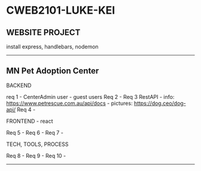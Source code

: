 # CWEB2101-LUKE-KEI
## WEBSITE PROJECT

install
express, handlebars, nodemon

-------------------------------------------------------------------------------------------------------------------------------
MN Pet Adoption Center
-------------------------------------------------------------------------------------------------------------------------------
BACKEND

req 1 
	- CenterAdmin user
	- guest users
Req 2
	-
Req 3
	RestAPI 
	- info: https://www.petrescue.com.au/api/docs
	- pictures: https://dog.ceo/dog-api/
Req 4
	-

FRONTEND - react

Req 5
	-
Req 6
	-
Req 7
	-

TECH, TOOLS, PROCESS

Req 8
	-
Req 9
	-
Req 10
	-

-------------------------------------------------------------------------------------------------------------------------------

